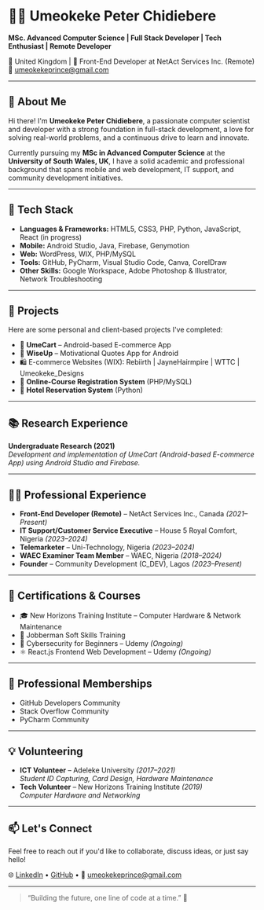 # 👨‍💻 Umeokeke Peter Chidiebere

**MSc. Advanced Computer Science | Full Stack Developer | Tech Enthusiast | Remote Developer**

📍 United Kingdom | 💼 Front-End Developer at NetAct Services Inc. (Remote)  
📧 [umeokekeprince@gmail.com](mailto:umeokekeprince@gmail.com)

---

## 🧠 About Me

Hi there! I'm **Umeokeke Peter Chidiebere**, a passionate computer scientist and developer with a strong foundation in full-stack development, a love for solving real-world problems, and a continuous drive to learn and innovate.

Currently pursuing my **MSc in Advanced Computer Science** at the **University of South Wales, UK**, I have a solid academic and professional background that spans mobile and web development, IT support, and community development initiatives.

---

## 🚀 Tech Stack

- **Languages & Frameworks:** HTML5, CSS3, PHP, Python, JavaScript, React (in progress)
- **Mobile:** Android Studio, Java, Firebase, Genymotion
- **Web:** WordPress, WIX, PHP/MySQL
- **Tools:** GitHub, PyCharm, Visual Studio Code, Canva, CorelDraw
- **Other Skills:** Google Workspace, Adobe Photoshop & Illustrator, Network Troubleshooting

---

## 🔨 Projects

Here are some personal and client-based projects I've completed:

- 📱 **UmeCart** – Android-based E-commerce App  
- 💬 **WiseUp** – Motivational Quotes App for Android  
- 🛍️ E-commerce Websites (WIX): Rebiirth | JayneHairmpire | WTTC | Umeokeke_Designs  
- 🧾 **Online-Course Registration System** (PHP/MySQL)  
- 🏨 **Hotel Reservation System** (Python)

---

## 📚 Research Experience

**Undergraduate Research (2021)**  
*Development and implementation of UmeCart (Android-based E-commerce App) using Android Studio and Firebase.*

---

## 👨‍💼 Professional Experience

- **Front-End Developer (Remote)** – NetAct Services Inc., Canada *(2021–Present)*  
- **IT Support/Customer Service Executive** – House 5 Royal Comfort, Nigeria *(2023–2024)*  
- **Telemarketer** – Uni-Technology, Nigeria *(2023–2024)*  
- **WAEC Examiner Team Member** – WAEC, Nigeria *(2018–2024)*  
- **Founder** – Community Development (C_DEV), Lagos *(2023–Present)*

---

## 🌱 Certifications & Courses

- 🎓 New Horizons Training Institute – Computer Hardware & Network Maintenance  
- 📜 Jobberman Soft Skills Training  
- 🔐 Cybersecurity for Beginners – Udemy *(Ongoing)*  
- ⚛️ React.js Frontend Web Development – Udemy *(Ongoing)*

---

## 🤝 Professional Memberships

- GitHub Developers Community  
- Stack Overflow Community  
- PyCharm Community

---

## 💡 Volunteering

- **ICT Volunteer** – Adeleke University *(2017–2021)*  
  *Student ID Capturing, Card Design, Hardware Maintenance*  
- **Tech Volunteer** – New Horizons Training Institute *(2019)*  
  *Computer Hardware and Networking*

---

## 📫 Let's Connect

Feel free to reach out if you'd like to collaborate, discuss ideas, or just say hello!

🌐 [LinkedIn](#) • [GitHub](https://github.com/your-username) • 📧 umeokekeprince@gmail.com

---

> “Building the future, one line of code at a time.” 🚀

